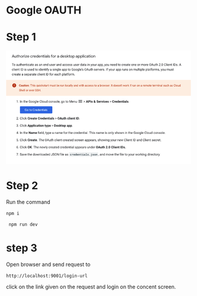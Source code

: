 # Google OAUTH

# Step 1 

![screenshot](/docs/google_cloud.png?raw=true)


# Step 2

Run the command
```bash
npm i
```
```bash
 npm run dev
```

# step 3 

Open browser and send request to 

```
http://localhost:9001/login-url
```

click on the link given on the request and login on the concent screen.

